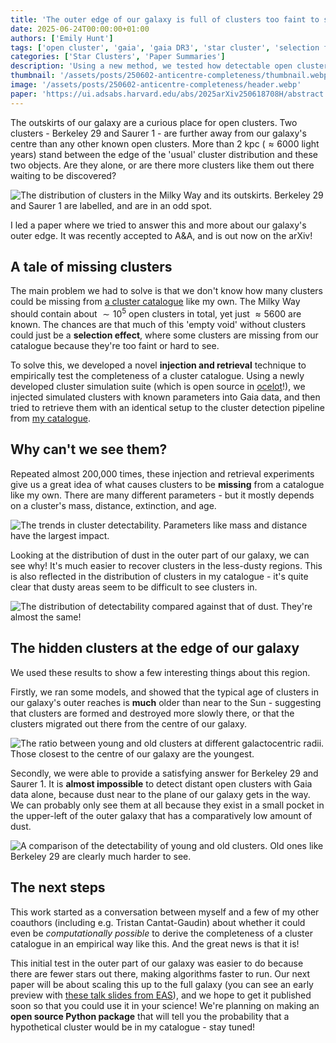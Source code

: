 ```yaml
---
title: 'The outer edge of our galaxy is full of clusters too faint to see'
date: 2025-06-24T00:00:00+01:00
authors: ['Emily Hunt']
tags: ['open cluster', 'gaia', 'gaia DR3', 'star cluster', 'selection function', 'completeness']
categories: ['Star Clusters', 'Paper Summaries']
description: 'Using a new method, we tested how detectable open clusters are in the outer edges of our galaxy - finding that there are probably far more clusters out there than we currently think.'
thumbnail: '/assets/posts/250602-anticentre-completeness/thumbnail.webp'
image: '/assets/posts/250602-anticentre-completeness/header.webp'
paper: 'https://ui.adsabs.harvard.edu/abs/2025arXiv250618708H/abstract'
---
```


The outskirts of our galaxy are a curious place for open clusters. Two clusters - Berkeley 29 and Saurer 1 - are further away from our galaxy's centre than any other known open clusters. More than 2 kpc ($\approx 6000$ light years) stand between the edge of the 'usual' cluster distribution and these two objects. Are they alone, or are there more clusters like them out there waiting to be discovered?

![The distribution of clusters in the Milky Way and its outskirts. Berkeley 29 and Saurer 1 are labelled, and are in an odd spot.](/assets/posts/250602-anticentre-completeness/distribution.png)

I led a paper where we tried to answer this and more about our galaxy's outer edge. It was recently accepted to A&A, and is out now on the arXiv!


## A tale of missing clusters

The main problem we had to solve is that we don't know how many clusters could be missing from [a cluster catalogue](https://ui.adsabs.harvard.edu/abs/2024A%26A...686A..42H/abstract) like my own. The Milky Way should contain about $\sim 10^5$ open clusters in total, yet just $\approx 5600$ are known. The chances are that much of this 'empty void' without clusters could just be a **selection effect**, where some clusters are missing from our catalogue because they're too faint or hard to see.

To solve this, we developed a novel **injection and retrieval** technique to empirically test the completeness of a cluster catalogue. Using a newly developed cluster simulation suite (which is open source in [ocelot](https://ocelot-docs.org/)!), we injected simulated clusters with known parameters into Gaia data, and then tried to retrieve them with an identical setup to the cluster detection pipeline from [my catalogue](https://ui.adsabs.harvard.edu/abs/2024A%26A...686A..42H/abstract).


## Why can't we see them?

Repeated almost 200,000 times, these injection and retrieval experiments give us a great idea of what causes clusters to be **missing** from a catalogue like my own. There are many different parameters - but it mostly depends on a cluster's mass, distance, extinction, and age.

![The trends in cluster detectability. Parameters like mass and distance have the largest impact.](/assets/posts/250602-anticentre-completeness/detection_trends.png)

Looking at the distribution of dust in the outer part of our galaxy, we can see why! It's much easier to recover clusters in the less-dusty regions. This is also reflected in the distribution of clusters in my catalogue - it's quite clear that dusty areas seem to be difficult to see clusters in.

![The distribution of detectability compared against that of dust. They're almost the same!](/assets/posts/250602-anticentre-completeness/sky_dust.png)


## The hidden clusters at the edge of our galaxy

We used these results to show a few interesting things about this region.

Firstly, we ran some models, and showed that the typical age of clusters in our galaxy's outer reaches is **much** older than near to the Sun - suggesting that clusters are formed and destroyed more slowly there, or that the clusters migrated out there from the centre of our galaxy.

![The ratio between young and old clusters at different galactocentric radii. Those closest to the centre of our galaxy are the youngest.](/assets/posts/250602-anticentre-completeness/age_ratio.png)

Secondly, we were able to provide a satisfying answer for Berkeley 29 and Saurer 1. It is **almost impossible** to detect distant open clusters with Gaia data alone, because dust near to the plane of our galaxy gets in the way. We can probably only see them at all because they exist in a small pocket in the upper-left of the outer galaxy that has a comparatively low amount of dust.

![A comparison of the detectability of young and old clusters. Old ones like Berkeley 29 are clearly much harder to see.](/assets/posts/250602-anticentre-completeness/sky_age_comparison.png)


## The next steps

This work started as a conversation between myself and a few of my other coauthors (including e.g. Tristan Cantat-Gaudin) about whether it could even be _computationally possible_ to derive the completeness of a cluster catalogue in an empirical way like this. And the great news is that it is!

This initial test in the outer part of our galaxy was easier to do because there are fewer stars out there, making algorithms faster to run. Our next paper will be about scaling this up to the full galaxy (you can see an early preview with [these talk slides from EAS](https://great.ast.cam.ac.uk/Greatwiki/GreatMeet-PM18?action=AttachFile&do=view&target=EAS2025-S1-Hunt.pdf)), and we hope to get it published soon so that you could use it in your science! We're planning on making an **open source Python package** that will tell you the probability that a hypothetical cluster would be in my catalogue - stay tuned!



